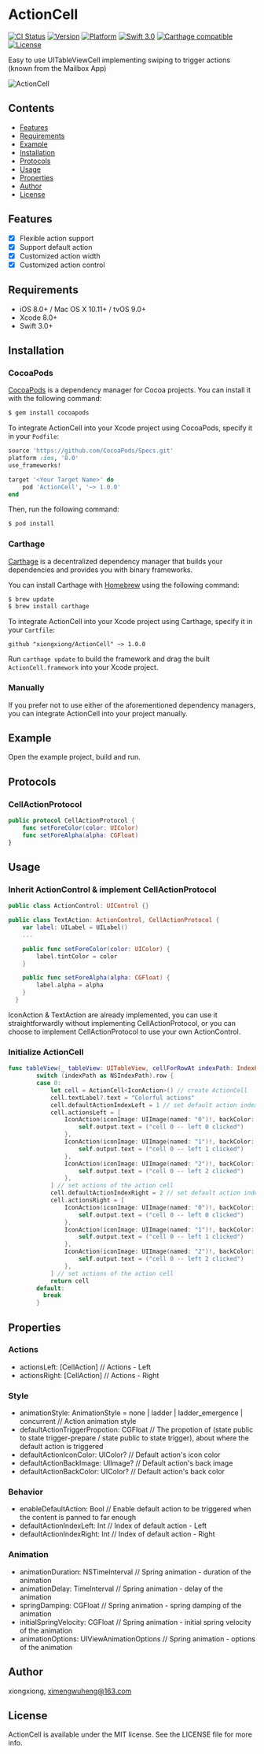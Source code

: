 # ActionCell

[![CI Status](http://img.shields.io/travis/wonderbear/ActionCell.svg?style=flat)](https://travis-ci.org/wonderbear/ActionCell) [![Version](https://img.shields.io/cocoapods/v/ActionCell.svg?style=flat)](http://cocoapods.org/pods/ActionCell) [![Platform](https://img.shields.io/cocoapods/p/ActionCell.svg?style=flat)](http://cocoapods.org/pods/ActionCell)
[![Swift 3.0](https://img.shields.io/badge/Swift-3.0-orange.svg?style=flat)](https://developer.apple.com/swift/) [![Carthage compatible](https://img.shields.io/badge/Carthage-compatible-4BC51D.svg?style=flat)](https://github.com/Carthage/Carthage) [![License](https://img.shields.io/cocoapods/l/ActionCell.svg?style=flat)](http://cocoapods.org/pods/ActionCell)

Easy to use UITableViewCell implementing swiping to trigger actions (known from the Mailbox App)

![ActionCell](ScreenShot/ActionCell.gif "ActionCell")

## Contents

- [Features](#features)
- [Requirements](#requirements)
- [Example](#example)
- [Installation](#installation)
- [Protocols](#protocols)
- [Usage](#usage)
- [Properties](#properties)
- [Author](#author)
- [License](#license)

## Features

- [x] Flexible action support
- [x] Support default action
- [x] Customized action width
- [x] Customized action control

## Requirements

- iOS 8.0+ / Mac OS X 10.11+ / tvOS 9.0+
- Xcode 8.0+
- Swift 3.0+

## Installation

### CocoaPods

[CocoaPods](http://cocoapods.org) is a dependency manager for Cocoa projects. You can install it with the following command:

```bash
$ gem install cocoapods
```

To integrate ActionCell into your Xcode project using CocoaPods, specify it in your `Podfile`:

```ruby
source 'https://github.com/CocoaPods/Specs.git'
platform :ios, '8.0'
use_frameworks!

target '<Your Target Name>' do
    pod 'ActionCell', '~> 1.0.0'
end
```

Then, run the following command:

```bash
$ pod install
```

### Carthage

[Carthage](https://github.com/Carthage/Carthage) is a decentralized dependency manager that builds your dependencies and provides you with binary frameworks.

You can install Carthage with [Homebrew](http://brew.sh/) using the following command:

```bash
$ brew update
$ brew install carthage
```

To integrate ActionCell into your Xcode project using Carthage, specify it in your `Cartfile`:

```ogdl
github "xiongxiong/ActionCell" ~> 1.0.0
```

Run `carthage update` to build the framework and drag the built `ActionCell.framework` into your Xcode project.

### Manually

If you prefer not to use either of the aforementioned dependency managers, you can integrate ActionCell into your project manually.

## Example

Open the example project, build and run.

## Protocols

### CellActionProtocol

```swift
public protocol CellActionProtocol {
    func setForeColor(color: UIColor)
    func setForeAlpha(alpha: CGFloat)
}
```

## Usage

### Inherit ActionControl & implement CellActionProtocol

```swift
public class ActionControl: UIControl {}
```

```swift
public class TextAction: ActionControl, CellActionProtocol {
    var label: UILabel = UILabel()
    ...

    public func setForeColor(color: UIColor) {
        label.tintColor = color
    }

    public func setForeAlpha(alpha: CGFloat) {
        label.alpha = alpha
    }
  }
```

IconAction & TextAction are already implemented, you can use it straightforwardly without implementing CellActionProtocol, or you can choose to implement CellActionProtocol to use your own ActionControl.

### Initialize ActionCell

```swift
func tableView(_ tableView: UITableView, cellForRowAt indexPath: IndexPath) -> UITableViewCell {
        switch (indexPath as NSIndexPath).row {
        case 0:
            let cell = ActionCell<IconAction>() // create ActionCell
            cell.textLabel?.text = "Colorful actions"
            cell.defaultActionIndexLeft = 1 // set default action index to be triggered, default is the first one.
            cell.actionsLeft = [
                IconAction(iconImage: UIImage(named: "0")!, backColor: UIColor(red:0.95, green:0.33, blue:0.58, alpha:1.00)) {
                    self.output.text = ("cell 0 -- left 0 clicked")
                },
                IconAction(iconImage: UIImage(named: "1")!, backColor: UIColor(red:1.00, green:0.78, blue:0.80, alpha:1.00), width: 140) {
                    self.output.text = ("cell 0 -- left 1 clicked")
                },
                IconAction(iconImage: UIImage(named: "2")!, backColor: UIColor(red:0.51, green:0.83, blue:0.73, alpha:1.00)) {
                    self.output.text = ("cell 0 -- left 2 clicked")
                },
            ] // set actions of the action cell
            cell.defaultActionIndexRight = 2 // set default action index to be triggered, default is the first one.
            cell.actionsRight = [
                IconAction(iconImage: UIImage(named: "0")!, backColor: UIColor(red:0.14, green:0.69, blue:0.67, alpha:1.00)) {
                    self.output.text = ("cell 0 -- left 0 clicked")
                },
                IconAction(iconImage: UIImage(named: "1")!, backColor: UIColor(red:0.51, green:0.83, blue:0.73, alpha:1.00)) {
                    self.output.text = ("cell 0 -- left 1 clicked")
                },
                IconAction(iconImage: UIImage(named: "2")!, backColor: UIColor(red:1.00, green:0.78, blue:0.80, alpha:1.00), width: 140) {
                    self.output.text = ("cell 0 -- left 2 clicked")
                },
            ] // set actions of the action cell
            return cell
        default:
          break
        }
```

## Properties

### Actions

- actionsLeft: [CellAction] // Actions - Left
- actionsRight: [CellAction] // Actions - Right

### Style
- animationStyle: AnimationStyle = none | ladder | ladder_emergence | concurrent // Action animation style
- defaultActionTriggerPropotion: CGFloat // The propotion of (state public to state trigger-prepare / state public to state trigger), about where the default action is triggered
- defaultActionIconColor: UIColor? // Default action's icon color
- defaultActionBackImage: UIImage? // Default action's back image
- defaultActionBackColor: UIColor? // Default action's back color

### Behavior

- enableDefaultAction: Bool // Enable default action to be triggered when the content is panned to far enough
- defaultActionIndexLeft: Int // Index of default action - Left
- defaultActionIndexRight: Int // Index of default action - Right

### Animation

- animationDuration: NSTimeInterval // Spring animation - duration of the animation
- animationDelay: TimeInterval // Spring animation - delay of the animation
- springDamping: CGFloat // Spring animation - spring damping of the animation
- initialSpringVelocity: CGFloat // Spring animation - initial spring velocity of the animation
- animationOptions: UIViewAnimationOptions // Spring animation - options of the animation

## Author

xiongxiong, ximengwuheng@163.com

## License

ActionCell is available under the MIT license. See the LICENSE file for more info.

